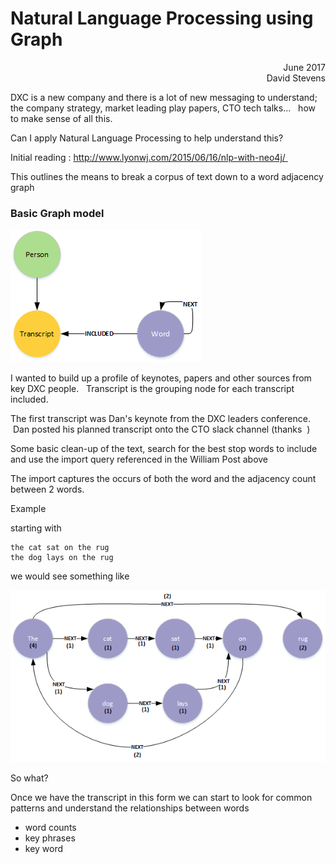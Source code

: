 # Natural Language Processing using Graph

<div align="right">June 2017</div>
<div align="right">David Stevens</div>

DXC is a new company and there is a lot of new messaging to understand; the company strategy, market leading play papers, CTO tech talks...   how to make sense of all this.

Can I apply Natural Language Processing to help understand this?

Initial reading : http://www.lyonwj.com/2015/06/16/nlp-with-neo4j/ 

This outlines the means to break a corpus of text down to a word adjacency graph

### Basic Graph model

![image](images/BasicModel.png)<br>

I wanted to build up a profile of keynotes, papers and other sources from key DXC people.   Transcript is the grouping node for each transcript included.




The first transcript was Dan's keynote from the DXC leaders conference.  Dan posted his planned transcript onto the CTO slack channel (thanks  )


Some basic clean-up of the text, search for the best stop words to include and use the import query referenced in the William Post above


The import captures the occurs of both the word and the adjacency count between 2 words.

Example

starting with

~~~
the cat sat on the rug
the dog lays on the rug
~~~

we would see something like

![image](images/firstModel.png)<br>


So what?


Once we have the transcript in this form we can start to look for common patterns and understand the relationships between words

- word counts
- key phrases
- key word